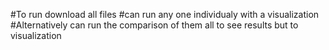 #To run download all files
#can run any one individualy with a visualization 
#Alternatively can run the comparison of them all to see results but to visualization
